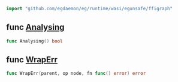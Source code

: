 <!-- Code generated by gomarkdoc. DO NOT EDIT -->

```go
import "github.com/egdaemon/eg/runtime/wasi/egunsafe/ffigraph"
```



<a name="Analysing"></a>
## func [Analysing](<https://github.com/egdaemon/eg/blob/main/runtime/wasi/egunsafe/ffigraph/ffigraph.go#L7>)

```go
func Analysing() bool
```



<a name="WrapErr"></a>
## func [WrapErr](<https://github.com/egdaemon/eg/blob/main/runtime/wasi/egunsafe/ffigraph/ffigraph.go#L15>)

```go
func WrapErr(parent, op node, fn func() error) error
```




